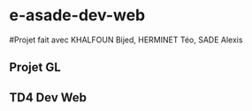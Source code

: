# e-asade-dev-web
#Projet fait avec KHALFOUN Bijed, HERMINET Téo, SADE Alexis
## Projet GL
## TD4 Dev Web 